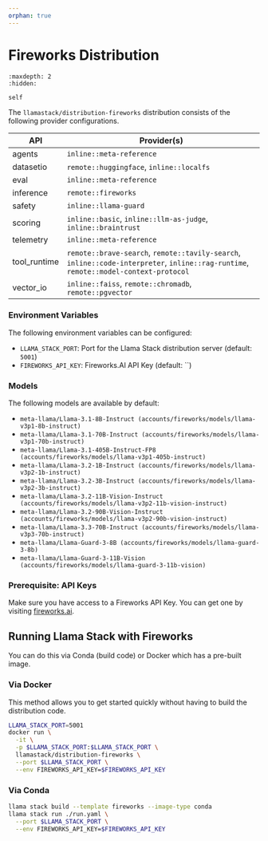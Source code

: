 ```yaml
---
orphan: true
---
```

# Fireworks Distribution

```{toctree}
:maxdepth: 2
:hidden:

self
```

The `llamastack/distribution-fireworks` distribution consists of the following provider configurations.

| API | Provider(s) |
|-----|-------------|
| agents | `inline::meta-reference` |
| datasetio | `remote::huggingface`, `inline::localfs` |
| eval | `inline::meta-reference` |
| inference | `remote::fireworks` |
| safety | `inline::llama-guard` |
| scoring | `inline::basic`, `inline::llm-as-judge`, `inline::braintrust` |
| telemetry | `inline::meta-reference` |
| tool_runtime | `remote::brave-search`, `remote::tavily-search`, `inline::code-interpreter`, `inline::rag-runtime`, `remote::model-context-protocol` |
| vector_io | `inline::faiss`, `remote::chromadb`, `remote::pgvector` |


### Environment Variables

The following environment variables can be configured:

- `LLAMA_STACK_PORT`: Port for the Llama Stack distribution server (default: `5001`)
- `FIREWORKS_API_KEY`: Fireworks.AI API Key (default: ``)

### Models

The following models are available by default:

- `meta-llama/Llama-3.1-8B-Instruct (accounts/fireworks/models/llama-v3p1-8b-instruct)`
- `meta-llama/Llama-3.1-70B-Instruct (accounts/fireworks/models/llama-v3p1-70b-instruct)`
- `meta-llama/Llama-3.1-405B-Instruct-FP8 (accounts/fireworks/models/llama-v3p1-405b-instruct)`
- `meta-llama/Llama-3.2-1B-Instruct (accounts/fireworks/models/llama-v3p2-1b-instruct)`
- `meta-llama/Llama-3.2-3B-Instruct (accounts/fireworks/models/llama-v3p2-3b-instruct)`
- `meta-llama/Llama-3.2-11B-Vision-Instruct (accounts/fireworks/models/llama-v3p2-11b-vision-instruct)`
- `meta-llama/Llama-3.2-90B-Vision-Instruct (accounts/fireworks/models/llama-v3p2-90b-vision-instruct)`
- `meta-llama/Llama-3.3-70B-Instruct (accounts/fireworks/models/llama-v3p3-70b-instruct)`
- `meta-llama/Llama-Guard-3-8B (accounts/fireworks/models/llama-guard-3-8b)`
- `meta-llama/Llama-Guard-3-11B-Vision (accounts/fireworks/models/llama-guard-3-11b-vision)`


### Prerequisite: API Keys

Make sure you have access to a Fireworks API Key. You can get one by visiting [fireworks.ai](https://fireworks.ai/).


## Running Llama Stack with Fireworks

You can do this via Conda (build code) or Docker which has a pre-built image.

### Via Docker

This method allows you to get started quickly without having to build the distribution code.

```bash
LLAMA_STACK_PORT=5001
docker run \
  -it \
  -p $LLAMA_STACK_PORT:$LLAMA_STACK_PORT \
  llamastack/distribution-fireworks \
  --port $LLAMA_STACK_PORT \
  --env FIREWORKS_API_KEY=$FIREWORKS_API_KEY
```

### Via Conda

```bash
llama stack build --template fireworks --image-type conda
llama stack run ./run.yaml \
  --port $LLAMA_STACK_PORT \
  --env FIREWORKS_API_KEY=$FIREWORKS_API_KEY
```
